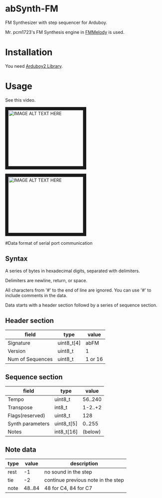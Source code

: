 # abSynth-FM
FM Synthesizer with step sequencer for Arduboy.

Mr. pcm1723's FM Synthesis engine in [FMMelody](http://www.geocities.jp/pcm1723/html/fmmelody.htm) is used.
# Installation
You need [Arduboy2 Library](https://github.com/MLXXXp/Arduboy2).

# Usage
See this video.

<a href="http://www.youtube.com/watch?feature=player_embedded&v=sLkr5ASdnj8" target="_blank"><img src="http://img.youtube.com/vi/sLkr5ASdnj8/0.jpg" alt="IMAGE ALT TEXT HERE" width="240" height="180" border="10" /></a>

<a href="http://www.youtube.com/watch?feature=player_embedded&v=x0wAuAnk9Uw" target="_blank"><img src="http://img.youtube.com/vi/x0wAuAnk9Uw/0.jpg" alt="IMAGE ALT TEXT HERE" width="240" height="180" border="10" /></a>

#Data format of serial port communication

## Syntax

A series of bytes in hexadecimal digits, separated with delimiters.

Delimiters are newline, return, or space.

All characters from '#' to the end of line are ignored. You can use '#' to include comments in the data.

Data starts with a header section followd by a series of sequence section.

## Header section

|field           |type      |value  |
|----------------|----------|-------|
|Signature       |uint8_t[4]|abFM   |
|Version         |uint8_t   |1      |
|Num of Sequences|uint8_t   |1 or 16|

## Sequence section

|field           |type      |value  |
|----------------|----------|-------|
|Tempo           |uint8_t   |56..240|
|Transpose       |int8_t    |1-2..+2|
|Flags(reserved) |uint8_t   |128    |
|Synth parameters|uint8_t[5]|0..255 |
|Notes           |int8_t[16]|(below)|

## Note data

|type|value |description                        |
|----|------|-----------------------------------|
|rest|-1    |no sound in the step               |
|tie |-2    |continue previous note in the step |
|note|48..84|48 for C4, 84 for C7               |
